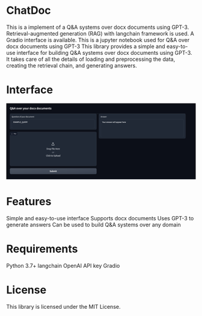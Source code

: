 # ChatDoc

This is a implement of a Q&A systems over docx documents using GPT-3. Retrieval-augmented generation (RAG) with langchain framework is used. 
A Gradio interface is available.
This is a jupyter notebook used for Q&A over docx documents using GPT-3
This library provides a simple and easy-to-use interface for building Q&A systems over docx documents using GPT-3. It takes care of all the details of loading and preprocessing the data, creating the retrieval chain, and generating answers.

# Interface

![](img/interface.png)


# Features
  Simple and easy-to-use interface
  Supports docx documents
  Uses GPT-3 to generate answers
  Can be used to build Q&A systems over any domain
  
# Requirements
  Python 3.7+
  langchain
  OpenAI API key
  Gradio 
  
# License
This library is licensed under the MIT License.
